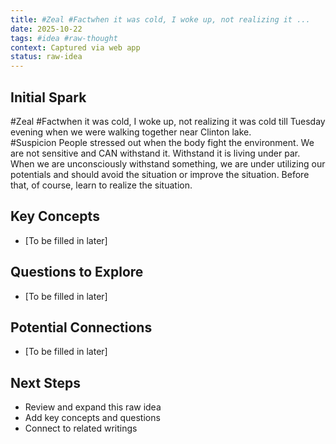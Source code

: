 ```yaml
---
title: #Zeal #Factwhen it was cold, I woke up, not realizing it ...
date: 2025-10-22
tags: #idea #raw-thought
context: Captured via web app
status: raw-idea
---
```


## Initial Spark

#Zeal #Factwhen it was cold, I woke up, not realizing it was cold till Tuesday evening when we were walking together near Clinton lake.  
#Suspicion People stressed out when the body fight the environment. We are not sensitive and CAN withstand it.  Withstand it is living under par.  When we are unconsciously withstand something, we are under utilizing our potentials and should avoid the situation or improve the situation.  Before that, of course, learn to realize the situation.

## Key Concepts

- [To be filled in later]

## Questions to Explore

- [To be filled in later]

## Potential Connections

- [To be filled in later]

## Next Steps

- Review and expand this raw idea
- Add key concepts and questions
- Connect to related writings

